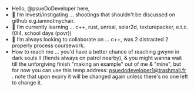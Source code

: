 - Hello, @psueDoDeveloper here,
- 👀 I’m investi/instigating ... shootings that shouldn't be discussed on github e.g.iamnotmychair.
- 🌱 I’m currently learning ... c++, rust, unreal, solar2d, texturepacker, e.t.c.(0l4, school days (povr))
- 💞️ I’m always looking to collaborate on ... c++, was 2 distracted 2 properly process coursework.
- How to reach me ... you'd have a better chance of reaching gwynn in dark souls II (fiends always on patrol nearby), & you might wanna wait till the unforgiving finish "making an example" out of me & "mine", but for now you can use this temp address: psuedodeveloper1@trashmail.fr . note that upon expiry it will be changed again unless there's no one left to change it.

<!---
psueDoDeveloper/psueDoDeveloper is a ✨ special ✨ repository because its `README.md` (this file) appears on your GitHub profile.
You can click the Preview link to take a look at your changes.
--->
